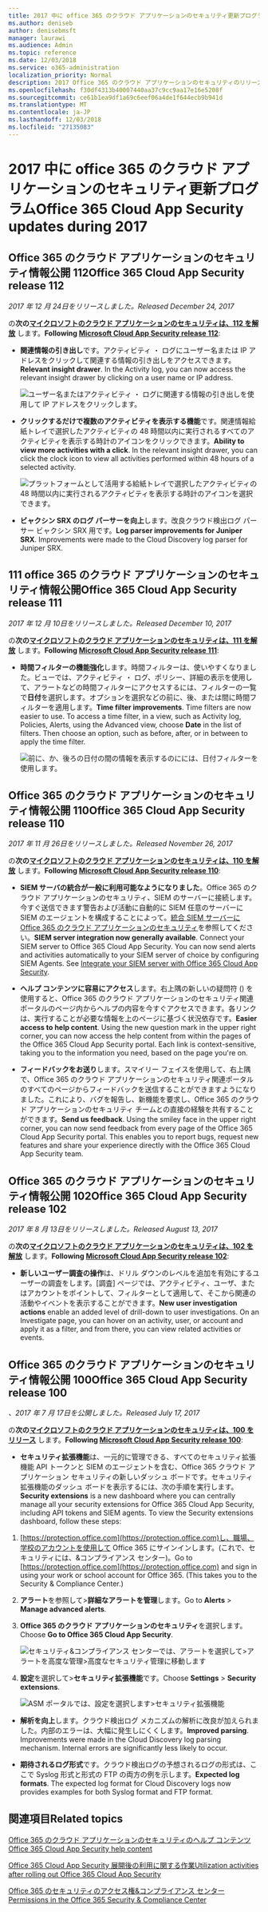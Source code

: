 ```yaml
---
title: 2017 中に office 365 のクラウド アプリケーションのセキュリティ更新プログラム
ms.author: deniseb
author: denisebmsft
manager: laurawi
ms.audience: Admin
ms.topic: reference
ms.date: 12/03/2018
ms.service: o365-administration
localization_priority: Normal
description: 2017 Office 365 のクラウド アプリケーションのセキュリティのリリースが何を参照してください。
ms.openlocfilehash: f30df4313b40007440aa37c9cc9aa17e16e5208f
ms.sourcegitcommit: ce61b1ea9df1a69c6eef06a4de1f644ecb9b941d
ms.translationtype: MT
ms.contentlocale: ja-JP
ms.lasthandoff: 12/03/2018
ms.locfileid: "27135083"
---
```

# <a name="office-365-cloud-app-security-updates-during-2017"></a><span data-ttu-id="2d691-103">2017 中に office 365 のクラウド アプリケーションのセキュリティ更新プログラム</span><span class="sxs-lookup"><span data-stu-id="2d691-103">Office 365 Cloud App Security updates during 2017</span></span>
    
## <a name="office-365-cloud-app-security-release-112"></a><span data-ttu-id="2d691-104">Office 365 のクラウド アプリケーションのセキュリティ情報公開 112</span><span class="sxs-lookup"><span data-stu-id="2d691-104">Office 365 Cloud App Security release 112</span></span>

<span data-ttu-id="2d691-105">*2017 年 12 月 24日をリリースしました。*</span><span class="sxs-lookup"><span data-stu-id="2d691-105">*Released December 24, 2017*</span></span> 
  
<span data-ttu-id="2d691-106">の**次の[マイクロソフトのクラウド アプリケーションのセキュリティは、112 を解放](https://docs.microsoft.com/cloud-app-security/release-notes#cloud-app-security-release-112)** します。</span><span class="sxs-lookup"><span data-stu-id="2d691-106">**Following [Microsoft Cloud App Security release 112](https://docs.microsoft.com/cloud-app-security/release-notes#cloud-app-security-release-112)**:</span></span> 
  
- <span data-ttu-id="2d691-p101">**関連情報の引き出し**です。アクティビティ ・ ログにユーザー名または IP アドレスをクリックして関連する情報の引き出しをアクセスできます。</span><span class="sxs-lookup"><span data-stu-id="2d691-p101">**Relevant insight drawer**. In the Activity log, you can now access the relevant insight drawer by clicking on a user name or IP address.</span></span> 
    
    ![ユーザー名またはアクティビティ ・ ログに関連する情報の引き出しを使用して IP アドレスをクリックします。](media/8e32b3fa-8c0c-4c5e-b248-fe7d7e1b516d.png)
  
- <span data-ttu-id="2d691-p102">**クリックするだけで複数のアクティビティを表示する機能**です。関連情報給紙トレイで選択したアクティビティの 48 時間以内に実行されるすべてのアクティビティを表示する時計のアイコンをクリックできます。</span><span class="sxs-lookup"><span data-stu-id="2d691-p102">**Ability to view more activities with a click**. In the relevant insight drawer, you can click the clock icon to view all activities performed within 48 hours of a selected activity.</span></span> 
    
    ![プラットフォームとして活用する給紙トレイで選択したアクティビティの 48 時間以内に実行されるアクティビティを表示する時計のアイコンを選択できます。](media/c6c96aa0-98e5-4205-8873-45f8d6fd0843.png)
  
- <span data-ttu-id="2d691-p103">**ビャクシン SRX のログ パーサーを向上**します。改良クラウド検出ログ パーサー ビャクシン SRX 用です。</span><span class="sxs-lookup"><span data-stu-id="2d691-p103">**Log parser improvements for Juniper SRX**. Improvements were made to the Cloud Discovery log parser for Juniper SRX.</span></span> 
    
## <a name="office-365-cloud-app-security-release-111"></a><span data-ttu-id="2d691-115">111 office 365 のクラウド アプリケーションのセキュリティ情報公開</span><span class="sxs-lookup"><span data-stu-id="2d691-115">Office 365 Cloud App Security release 111</span></span>

<span data-ttu-id="2d691-116">*2017 年 12 月 10日をリリースしました。*</span><span class="sxs-lookup"><span data-stu-id="2d691-116">*Released December 10, 2017*</span></span> 
  
<span data-ttu-id="2d691-117">の**次の[マイクロソフトのクラウド アプリケーションのセキュリティは、111 を解放](https://docs.microsoft.com/cloud-app-security/release-notes#cloud-app-security-release-111)** します。</span><span class="sxs-lookup"><span data-stu-id="2d691-117">**Following [Microsoft Cloud App Security release 111](https://docs.microsoft.com/cloud-app-security/release-notes#cloud-app-security-release-111)**:</span></span> 
  
- <span data-ttu-id="2d691-p104">**時間フィルターの機能強化**します。時間フィルターは、使いやすくなりました。ビューでは、アクティビティ ・ ログ、ポリシー、詳細の表示を使用して、アラートなどの時間フィルターにアクセスするには、フィルターの一覧で**日付**を選択します。オプションを選択などの前に、後、または間に時間フィルターを適用します。</span><span class="sxs-lookup"><span data-stu-id="2d691-p104">**Time filter improvements**. Time filters are now easier to use. To access a time filter, in a view, such as Activity log, Policies, Alerts, using the Advanced view, choose **Date** in the list of filters. Then choose an option, such as before, after, or in between to apply the time filter.</span></span> 
    
    ![前に、か、後ろの日付の間の情報を表示するのにには、日付フィルターを使用します。](media/9dbb2a10-f68f-413b-8b4e-88911152cb92.png)
  
## <a name="office-365-cloud-app-security-release-110"></a><span data-ttu-id="2d691-123">Office 365 のクラウド アプリケーションのセキュリティ情報公開 110</span><span class="sxs-lookup"><span data-stu-id="2d691-123">Office 365 Cloud App Security release 110</span></span>

<span data-ttu-id="2d691-124">*2017 年 11 月 26日をリリースしました。*</span><span class="sxs-lookup"><span data-stu-id="2d691-124">*Released November 26, 2017*</span></span> 
  
<span data-ttu-id="2d691-125">の**次の[マイクロソフトのクラウド アプリケーションのセキュリティは、110 を解放](https://docs.microsoft.com/cloud-app-security/release-notes#cloud-app-security-release-110)** します。</span><span class="sxs-lookup"><span data-stu-id="2d691-125">**Following [Microsoft Cloud App Security release 110](https://docs.microsoft.com/cloud-app-security/release-notes#cloud-app-security-release-110)**:</span></span> 
  
- <span data-ttu-id="2d691-p105">**SIEM サーバの統合が一般に利用可能なようになりました**。Office 365 のクラウド アプリケーションのセキュリティ、SIEM のサーバーに接続します。今すぐ送信できます警告および活動に自動的に SIEM 任意のサーバーに SIEM のエージェントを構成することによって。[統合 SIEM サーバーに Office 365 のクラウド アプリケーションのセキュリティ](integrate-your-siem-server-with-office-365-cas.md)を参照してください。</span><span class="sxs-lookup"><span data-stu-id="2d691-p105">**SIEM server integration now generally available**. Connect your SIEM server to Office 365 Cloud App Security. You can now send alerts and activities automatically to your SIEM server of choice by configuring SIEM Agents. See [Integrate your SIEM server with Office 365 Cloud App Security](integrate-your-siem-server-with-office-365-cas.md).</span></span>
    
- <span data-ttu-id="2d691-p106">**ヘルプ コンテンツに容易にアクセス**します。右上隅の新しいの疑問符 () を使用すると、Office 365 のクラウド アプリケーションのセキュリティ関連ポータルのページ内からヘルプの内容を今すぐアクセスできます。各リンクは、実行することが必要な情報を上のページに基づく状況依存です。</span><span class="sxs-lookup"><span data-stu-id="2d691-p106">**Easier access to help content**. Using the new question mark in the upper right corner, you can now access the help content from within the pages of the Office 365 Cloud App Security portal. Each link is context-sensitive, taking you to the information you need, based on the page you're on.</span></span> 
    
- <span data-ttu-id="2d691-p107">**フィードバックをお送り**します。スマイリー フェイスを使用して、右上隅で、Office 365 のクラウド アプリケーションのセキュリティ関連ポータルのすべてのページからフィードバックを送信することができますようになりました。これにより、バグを報告し、新機能を要求し、Office 365 のクラウド アプリケーションのセキュリティ チームとの直接の経験を共有することができます。</span><span class="sxs-lookup"><span data-stu-id="2d691-p107">**Send us feedback**. Using the smiley face in the upper right corner, you can now send feedback from every page of the Office 365 Cloud App Security portal. This enables you to report bugs, request new features and share your experience directly with the Office 365 Cloud App Security team.</span></span> 
    
## <a name="office-365-cloud-app-security-release-102"></a><span data-ttu-id="2d691-136">Office 365 のクラウド アプリケーションのセキュリティ情報公開 102</span><span class="sxs-lookup"><span data-stu-id="2d691-136">Office 365 Cloud App Security release 102</span></span>

<span data-ttu-id="2d691-137">*2017 年 8 月 13日をリリースしました。*</span><span class="sxs-lookup"><span data-stu-id="2d691-137">*Released August 13, 2017*</span></span> 
  
<span data-ttu-id="2d691-138">の**次の[マイクロソフトのクラウド アプリケーションのセキュリティは、102 を解放](https://docs.microsoft.com/cloud-app-security/release-notes#cloud-app-security-release-102)** します。</span><span class="sxs-lookup"><span data-stu-id="2d691-138">**Following [Microsoft Cloud App Security release 102](https://docs.microsoft.com/cloud-app-security/release-notes#cloud-app-security-release-102)**:</span></span> 
  
- <span data-ttu-id="2d691-p108">**新しいユーザー調査の操作**は、ドリル ダウンのレベルを追加を有効にするユーザーの調査をします。[調査] ページでは、アクティビティ、ユーザ、またはアカウントをポイントして、フィルターとして適用して、そこから関連の活動やイベントを表示することができます。</span><span class="sxs-lookup"><span data-stu-id="2d691-p108">**New user investigation actions** enable an added level of drill-down to user investigations. On an Investigate page, you can hover on an activity, user, or account and apply it as a filter, and from there, you can view related activities or events.</span></span> 
    
## <a name="office-365-cloud-app-security-release-100"></a><span data-ttu-id="2d691-141">Office 365 のクラウド アプリケーションのセキュリティ情報公開 100</span><span class="sxs-lookup"><span data-stu-id="2d691-141">Office 365 Cloud App Security release 100</span></span>

<span data-ttu-id="2d691-142">*、2017 年 7 月 17日を公開しました。*</span><span class="sxs-lookup"><span data-stu-id="2d691-142">*Released July 17, 2017*</span></span> 
  
<span data-ttu-id="2d691-143">の**次の[マイクロソフトのクラウド アプリケーションのセキュリティは、100 をリリース](https://docs.microsoft.com/cloud-app-security/release-notes#cloud-app-security-release-100)** します。</span><span class="sxs-lookup"><span data-stu-id="2d691-143">**Following [Microsoft Cloud App Security release 100](https://docs.microsoft.com/cloud-app-security/release-notes#cloud-app-security-release-100)**:</span></span> 
  
- <span data-ttu-id="2d691-p109">**セキュリティ拡張機能**は、一元的に管理できる、すべてのセキュリティ拡張機能 API トークンと SIEM のエージェントを含む、Office 365 クラウド アプリケーション セキュリティの新しいダッシュ ボードです。セキュリティ拡張機能のダッシュ ボードを表示するには、次の手順を実行します。</span><span class="sxs-lookup"><span data-stu-id="2d691-p109">**Security extensions** is a new dashboard where you can centrally manage all your security extensions for Office 365 Cloud App Security, including API tokens and SIEM agents. To view the Security extensions dashboard, follow these steps:</span></span> 
    
1. <span data-ttu-id="2d691-p110">[https://protection.office.com](https://protection.office.com)し、職場、学校のアカウントを使用して Office 365 にサインインします。(これで、セキュリティには、&amp;コンプライアンス センター)。</span><span class="sxs-lookup"><span data-stu-id="2d691-p110">Go to [https://protection.office.com](https://protection.office.com) and sign in using your work or school account for Office 365. (This takes you to the Security &amp; Compliance Center.)</span></span> 
    
2. <span data-ttu-id="2d691-148">**アラート**を参照して\>**詳細なアラートを管理**します。</span><span class="sxs-lookup"><span data-stu-id="2d691-148">Go to **Alerts** \> **Manage advanced alerts**.</span></span>
    
3. <span data-ttu-id="2d691-149">**Office 365 のクラウド アプリケーションのセキュリティ**を選択します。</span><span class="sxs-lookup"><span data-stu-id="2d691-149">Choose **Go to Office 365 Cloud App Security**.</span></span>
    
    ![セキュリティ&amp;コンプライアンス センターでは、アラートを選択して\>アラートを高度な管理\>高度なセキュリティ管理に移動します](media/9792b121-9cd4-4faa-a6e0-81cfab4bf2f2.png)
  
4. <span data-ttu-id="2d691-151">**設定**を選択して\>**セキュリティ拡張機能**です。</span><span class="sxs-lookup"><span data-stu-id="2d691-151">Choose **Settings** \> **Security extensions**.</span></span>
    
    ![ASM ポータルでは、設定を選択します\>セキュリティ拡張機能](media/f03d47a1-91ff-41b9-9baf-b514cffe41a8.png)
  
- <span data-ttu-id="2d691-p111">**解析を向上**します。クラウド検出ログ メカニズムの解析に改良が加えられました。内部のエラーは、大幅に発生しにくくします。</span><span class="sxs-lookup"><span data-stu-id="2d691-p111">**Improved parsing**. Improvements were made in the Cloud Discovery log parsing mechanism. Internal errors are significantly less likely to occur.</span></span> 
    
- <span data-ttu-id="2d691-p112">**期待されるログ形式**です。クラウド検出ログの予想されるログの形式は、ここで Syslog 形式と形式の FTP の両方の例を示します。</span><span class="sxs-lookup"><span data-stu-id="2d691-p112">**Expected log formats**. The expected log format for Cloud Discovery logs now provides examples for both Syslog format and FTP format.</span></span> 
    
## <a name="related-topics"></a><span data-ttu-id="2d691-158">関連項目</span><span class="sxs-lookup"><span data-stu-id="2d691-158">Related topics</span></span>

[<span data-ttu-id="2d691-159">Office 365 のクラウド アプリケーションのセキュリティのヘルプ コンテンツ</span><span class="sxs-lookup"><span data-stu-id="2d691-159">Office 365 Cloud App Security help content</span></span>](office-365-cas-help.md)
  
[<span data-ttu-id="2d691-160">Office 365 Cloud App Security 展開後の利用に関する作業</span><span class="sxs-lookup"><span data-stu-id="2d691-160">Utilization activities after rolling out Office 365 Cloud App Security</span></span>](utilization-activities-for-ocas.md)
  
[<span data-ttu-id="2d691-161">Office 365 のセキュリティのアクセス権&amp;コンプライアンス センター</span><span class="sxs-lookup"><span data-stu-id="2d691-161">Permissions in the Office 365 Security &amp; Compliance Center</span></span>](permissions-in-the-security-and-compliance-center.md)
  

